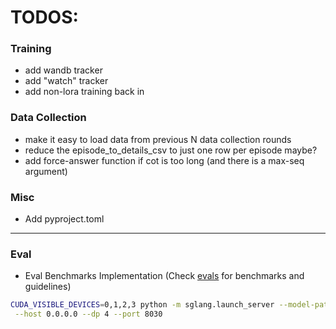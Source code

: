 # TODOS:

### Training
- add wandb tracker
- add "watch" tracker
- add non-lora training back in

### Data Collection
- make it easy to load data from previous N data collection rounds
- reduce the episode_to_details_csv to just one row per episode maybe?
- add force-answer function if cot is too long (and there is a max-seq argument)

### Misc
- Add pyproject.toml

---

### Eval
- Eval Benchmarks Implementation (Check [evals](evals/README.md) for benchmarks and guidelines)

```bash
CUDA_VISIBLE_DEVICES=0,1,2,3 python -m sglang.launch_server --model-path deepseek-ai/DeepSeek-R1-Distill-Qwen-7B \
 --host 0.0.0.0 --dp 4 --port 8030
```

```bash

```